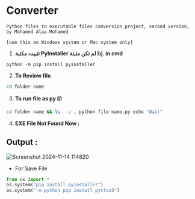 # Converter
```text
Python files to executable files conversion project, second version, 
by Mohamed Alaa Mohamed
 
[use this on Windows system or Mac system only]
```
1. **تثبيت مكتبة PyInstaller إذا لم تكن مثبتة. in cmd**
```
python -m pip install pyinstaller
```
2. __To Review file__
 ```bash
cd folder name
   ```
3. __To run file as py ☑️__
```bash
cd folder name && ls  -a , python file name.py echo "Wait"
   ```
4. __EXE File Not Found Now :__


## __Output__ :
![Screenshot 2024-11-14 114820](https://github.com/user-attachments/assets/61a807c4-ee18-4144-bffb-f492e75e1794)

- For Save File 
```python
from os import *
os.system("pip install pyinstaller")
os.system("-m python pip install pyttsx3")
```

